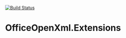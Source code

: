 [![Build Status](https://dev.azure.com/capraibex/OpenSource/_apis/build/status/OfficeOpenXml.Extensions)](https://dev.azure.com/capraibex/OpenSource/_build/latest?definitionId=27)

# OfficeOpenXml.Extensions

